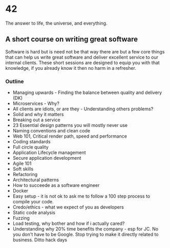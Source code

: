 # 42
The answer to life, the universe, and everything.

## A short course on writing great software
Software is hard but is need not be that way there are but a few core things
that can help us write great software and deliver excellent service to our 
internal clients.  These short sessions are designed to equip you with that
knowledge, if you already know it then no harm in a refresher.

### Outline

* Managing upwards - Finding the balance between quality and delivery (DK)
* Microservices - Why?
* All clients are idiots, or are they - Understanding others problems?
* Solid and why it matters
* Breaking out a service
* 23 Essential design patterns you will mostly never use
* Naming conventions and clean code
* Web 101, Critical render path, speed and performance
* Coding standards
* Full circle quality
* Application Lifecycle management
* Secure application development
* Agile 101
* Soft skills
* Refactoring
* Architectural patterns
* How to succeede as a software engineer 
* Docker
* Easy setup - it is not ok to ask me to follow a 100 step process to compile
  your code.
* Credo/ethics - what we expect of you as developers
* Static code analysis
* Fuzzing
* Load testing, why bother and how if i actually cared?
* Understanding why 20% time benefits the company - esp for JC. No you don't have to be Google. Stop trying to make it directly related to business. Ditto hack days
